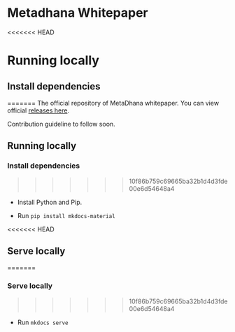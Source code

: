 # Metadhana Whitepaper

<<<<<<< HEAD
# Running locally

## Install dependencies
=======
The official repository of MetaDhana whitepaper.
You can view official [releases here](https://github.com/Metadhana-Studio/mds-whitepaper/releases).

Contribution guideline to follow soon.

## Running locally

### Install dependencies
>>>>>>> 10f86b759c69665ba32b1d4d3fde00e6d54648a4
- Install Python and Pip. 

- Run `pip install mkdocs-material`

<<<<<<< HEAD
## Serve locally
=======
### Serve locally
>>>>>>> 10f86b759c69665ba32b1d4d3fde00e6d54648a4

- Run `mkdocs serve`
